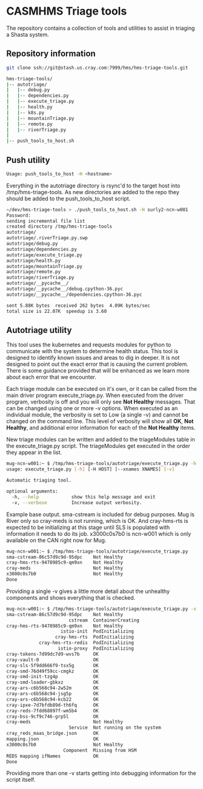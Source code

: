 # CASMHMS Triage tools

The repository contains a collection of tools and utilities to assist in
triaging a Shasta system.

## Repository information

```bash
git clone ssh://git@stash.us.cray.com:7999/hms/hms-triage-tools.git
```

```bash
hms-triage-tools/
|-- autotriage/
|   |-- debug.py
|   |-- dependencies.py
|   |-- execute_triage.py
|   |-- health.py
|   |-- k8s.py
|   |-- mountainTriage.py
|   |-- remote.py
|   |-- riverTriage.py
|
|-- push_tools_to_host.sh
```

## Push utility

```bash
Usage: push_tools_to_host -H <hostname>
```

Everything in the autotriage directory is rsync'd to the target host into
/tmp/hms-triage-tools. As new directories are added to the repo they should be
added to the push_tools_to_host script.

```bash
~/dev/hms-triage-tools > ./push_tools_to_host.sh -H surly2-ncn-w001
Password:
sending incremental file list
created directory /tmp/hms-triage-tools
autotriage/
autotriage/.riverTriage.py.swp
autotriage/debug.py
autotriage/dependencies.py
autotriage/execute_triage.py
autotriage/health.py
autotriage/mountainTriage.py
autotriage/remote.py
autotriage/riverTriage.py
autotriage/__pycache__/
autotriage/__pycache__/debug.cpython-36.pyc
autotriage/__pycache__/dependencies.cpython-36.pyc

sent 5.88K bytes  received 262 bytes  4.09K bytes/sec
total size is 22.07K  speedup is 3.60
```

## Autotriage utility

This tool uses the kubernetes and requests modules for python to communicate
with the system to determine health status. This tool is designed to identify
known issues and areas to dig in deeper. It is not designed to point out the
exact error that is causing the current problem. There is some guidance provided
that will be enhanced as we learn more about each error that we encounter.

Each triage module can be executed on it's own, or it can be called from the
main driver program execute_triage.py. When executed from the driver program,
verbosity is off and you will only see **Not Healthy** messages. That can be
changed using one or more -v options. When executed as an individual module,
the verbosity is set to Low (a single -v) and cannot be changed on the command
line.  This level of verbosity will show all **OK**, **Not Healthy**, and
additional error information for each of the **Not Healthy** items.

New triage modules can be written and added to the triageModules table in the
execute_triage.py script. The triageModules get executed in the order they
appear in the list.

```bash
mug-ncn-w001:~ $ /tmp/hms-triage-tools/autotriage/execute_triage.py -h
usage: execute_triage.py [-h] [-H HOST] [--xnames XNAMES] [-v]

Automatic triaging tool.

optional arguments:
  -h, --help            show this help message and exit
  -v, --verbose         Increase output verbosity.
```

Example base output. sma-cstream is included for debug purposes. Mug is River
only so cray-meds is not running, which is OK. And cray-hms-rts is expected to
be initializing at this stage until SLS is populated with information it needs
to do its job. x3000c0s7b0 is ncn-w001 which is only available on the CAN right
now for Mug.

```bash
mug-ncn-w001:~ $ /tmp/hms-triage-tools/autotriage/execute_triage.py
sma-cstream-86c57d9c9d-95dpc    Not Healthy
cray-hms-rts-9478985c9-qm9xn    Not Healthy
cray-meds                       Not Healthy
x3000c0s7b0                     Not Healthy
Done
```

Providing a single -v gives a little more detail about the unhealthy components
and shows everything that is checked.

```bash
mug-ncn-w001:~ $ /tmp/hms-triage-tools/autotriage/execute_triage.py -v
sma-cstream-86c57d9c9d-95dpc    Not Healthy
                       cstream  ContainerCreating
cray-hms-rts-9478985c9-qm9xn    Not Healthy
                    istio-init  PodInitializing
                  cray-hms-rts  PodInitializing
            cray-hms-rts-redis  PodInitializing
                   istio-proxy  PodInitializing
cray-tokens-7d99dc7d9-wvs7b     OK
cray-vault-0                    OK
cray-sls-5f9dd666f9-tsx5g       OK
cray-smd-76d49f59cc-cmgkz       OK
cray-smd-init-tzg4p             OK
cray-smd-loader-gbkxz           OK
cray-ars-c6b568c94-2w52m        OK
cray-ars-c6b568c94-jsg5p        OK
cray-ars-c6b568c94-kcb22        OK
cray-ipxe-7d7bfdb89d-th6fq      OK
cray-reds-7fdd68897f-wm5b4      OK
cray-bss-9cf9c746-grp5l         OK
cray-meds                       Not Healthy
                       Service  Not running on the system
cray_reds_maas_bridge.json      OK
mapping.json                    OK
x3000c0s7b0                     Not Healthy
                     Component  Missing from HSM
REDS mapping ifNames            OK
Done
```

Providing more than one -v starts getting into debugging information for the
script itself.
